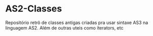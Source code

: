 AS2-Classes
===========

Repositório retrô de classes antigas criadas pra usar sintaxe AS3 na linguagem AS2. Além de outras uteis como iterators, etc